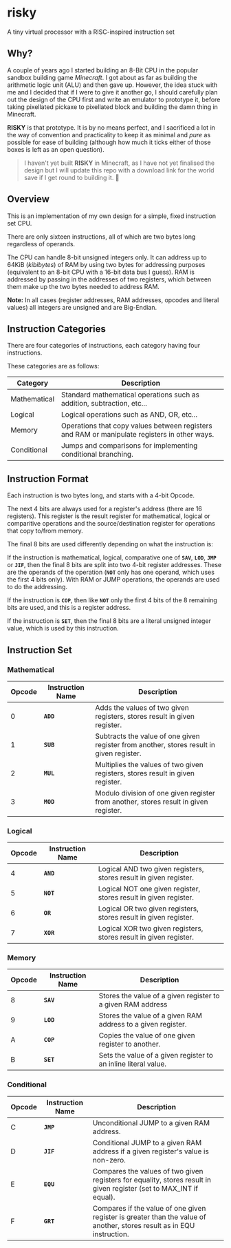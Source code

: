 # risky
A tiny virtual processor with a RISC-inspired instruction set

## Why?

A couple of years ago I started building an 8-Bit CPU in the popular sandbox building game *Minecraft*. I got about as far as building the arithmetic logic unit (ALU) and then gave up. However, the idea stuck with me and I decided that if I were to give it another go, I should carefully plan out the design of the CPU first and write an emulator to prototype it, before taking pixellated pickaxe to pixellated block and building the damn thing in Minecraft.

**RISKY** is that prototype. It is by no means perfect, and I sacrificed a lot in the way of convention and practicality to keep it as minimal and *pure* as possible for ease of building (although how much it ticks either of those boxes is left as an open question).

> I haven't yet built **RISKY** in Minecraft, as I have not yet finalised the design but I will update this repo with a download link for the world save if I get round to building it. :wrench:

## Overview
This is an implementation of my own design for a simple, fixed instruction set CPU.

There are only sixteen instructions, all of which are two bytes long regardless of operands.

The CPU can handle 8-bit unsigned integers only. It can address up to 64KiB (*kibibytes*) of RAM by using two bytes for addressing purposes (equivalent to an 8-bit CPU with a 16-bit data bus I guess). RAM is addressed by passing in the addresses of two registers, which between them make up the two bytes needed to address RAM. 

**Note:** In all cases (register addresses, RAM addresses, opcodes and literal values) all integers are unsigned and are Big-Endian.

## Instruction Categories

There are four categories of instructions, each category having four instructions.

These categories are as follows:

| Category     | Description                                                                                  |
| ------------ | -------------------------------------------------------------------------------------------- |
| Mathematical | Standard mathematical operations such as addition, subtraction, etc...                       |
| Logical      | Logical operations such as AND, OR, etc...                                                   |
| Memory       | Operations that copy values between registers and RAM or manipulate registers in other ways. |
| Conditional  | Jumps and comparisons for implementing conditional branching.                                |

## Instruction Format

Each instruction is two bytes long, and starts with a 4-bit Opcode.

The next 4 bits are always used for a register's address (there are 16 registers). This register is the result register for mathematical, logical or comparitive operations and the source/destination register for operations that copy to/from memory.

The final 8 bits are used differently depending on what the instruction is:

If the instruction is mathematical, logical, comparative one of **`SAV`**, **`LOD`**, **`JMP`** or **`JIF`**, then the final 8 bits are split into two 4-bit register addresses. These are the operands of the operation (**`NOT`** only has one operand, which uses the first 4 bits only). With RAM or JUMP operations, the operands are used to do the addressing.

If the instruction is **`COP`**, then like **`NOT`** only the first 4 bits of the 8 remaining bits are used, and this is a register address.

If the instruction is **`SET`**, then the final 8 bits are a literal unsigned integer value, which is used by this instruction.

## Instruction Set

### Mathematical

| Opcode | Instruction Name | Description                                                                                                            |
| ------ | ---------------- | ---------------------------------------------------------------------------------------------------------------------- |
| 0      | **`ADD`**        | Adds the values of two given registers, stores result in given register.                                               |
| 1      | **`SUB`**        | Subtracts the value of one given register from another, stores result in given register.                               |
| 2      | **`MUL`**        | Multiplies the values of two given registers, stores result in given register.                                         |
| 3      | **`MOD`**        | Modulo division of one given register from another, stores result in given register.                                   |

### Logical

| Opcode | Instruction Name | Description                                                                                                            |
| ------ | ---------------- | ---------------------------------------------------------------------------------------------------------------------- |
| 4      | **`AND`**        | Logical AND two given registers, stores result in given register.                                                      |
| 5      | **`NOT`**        | Logical NOT one given register, stores result in given register.                                                       |
| 6      | **`OR`**         | Logical OR two given registers, stores result in given register.                                                       |
| 7      | **`XOR`**        | Logical XOR two given registers, stores result in given register.                                                      |

### Memory

| Opcode | Instruction Name | Description                                                                                                            |
| ------ | ---------------- | ---------------------------------------------------------------------------------------------------------------------- |
| 8      | **`SAV`**        | Stores the value of a given register to a given RAM address                                                            |
| 9      | **`LOD`**        | Stores the value of a given RAM address to a given register.                                                           |
| A      | **`COP`**        | Copies the value of one given register to another.                                                                     |
| B      | **`SET`**        | Sets the value of a given register to an inline literal value.                                                         |

### Conditional

| Opcode | Instruction Name | Description                                                                                                            |
| ------ | ---------------- | ---------------------------------------------------------------------------------------------------------------------- |
| C      | **`JMP`**        | Unconditional JUMP to a given RAM address.                                                                             |
| D      | **`JIF`**        | Conditional JUMP to a given RAM address if a given register's value is non-zero.                                       |
| E      | **`EQU`**        | Compares the values of two given registers for equality, stores result in given register (set to MAX_INT if equal).    |
| F      | **`GRT`**        | Compares if the value of one given register is greater than the value of another, stores result as in EQU instruction. |
